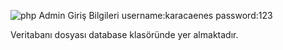 ![php](https://github.com/eneskaracaa0/PHP_Management_System/assets/130259299/ebcecc7b-fa66-4a16-a188-925dd040d9c7)
Admin Giriş Bilgileri
username:karacaenes
password:123

Veritabanı dosyası database klasöründe yer almaktadır.
